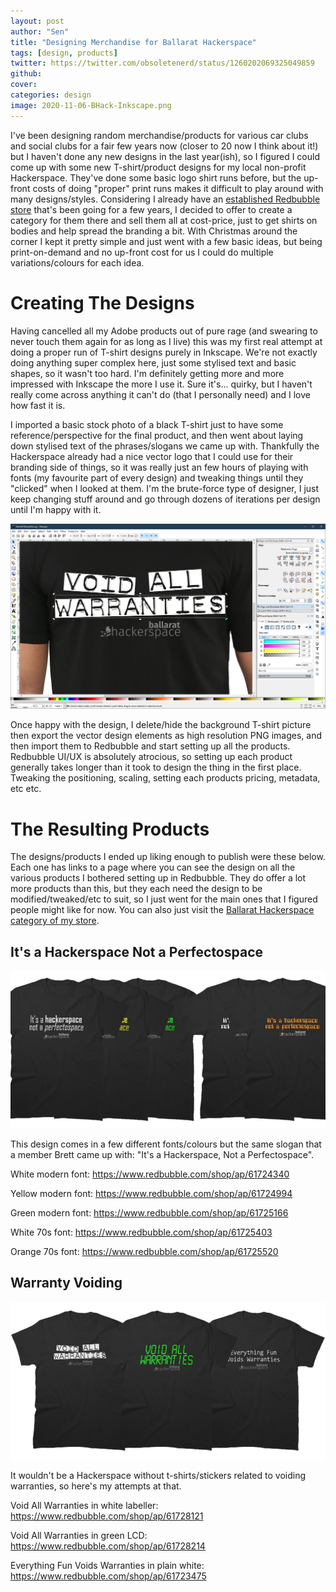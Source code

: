 ```yaml
---
layout: post
author: "Sen"
title: "Designing Merchandise for Ballarat Hackerspace"
tags: [design, products]
twitter: https://twitter.com/obsoletenerd/status/1260202069325049859
github:
cover: 
categories: design
image: 2020-11-06-BHack-Inkscape.png
---
```



I've been designing random merchandise/products for various car clubs and social clubs for a fair few years now (closer to 20 now I think about it!) but I haven't done any new designs in the last year(ish), so I figured I could come up with some new T-shirt/product designs for my local non-profit Hackerspace. They've done some basic logo shirt runs before, but the up-front costs of doing "proper" print runs makes it difficult to play around with many designs/styles. Considering I already have an [established Redbubble store](https://www.redbubble.com/people/CVIII/shop?asc=u) that's been going for a few years, I decided to offer to create a category for them there and sell them all at cost-price, just to get shirts on bodies and help spread the branding a bit. With Christmas around the corner I kept it pretty simple and just went with a few basic ideas, but being print-on-demand and no up-front cost for us I could do multiple variations/colours for each idea.

# Creating The Designs

Having cancelled all my Adobe products out of pure rage (and swearing to never touch them again for as long as I live) this was my first real attempt at doing a proper run of T-shirt designs purely in Inkscape. We're not exactly doing anything super complex here, just some stylised text and basic shapes, so it wasn't too hard. I'm definitely getting more and more impressed with Inkscape the more I use it. Sure it's... quirky, but I haven't really come across anything it can't do (that I personally need) and I love how fast it is.

I imported a basic stock photo of a black T-shirt just to have some reference/perspective for the final product, and then went about laying down stylised text of the phrases/slogans we came up with. Thankfully the Hackerspace already had a nice vector logo that I could use for their branding side of things, so it was really just an few hours of playing with fonts (my favourite part of every design) and tweaking things until they "clicked" when I looked at them. I'm the brute-force type of designer, I just keep changing stuff around and go through dozens of iterations per design until I'm happy with it.

![Screenshot](/images/2020-11-06-BHack-Inkscape.png)

Once happy with the design, I delete/hide the background T-shirt picture then export the vector design elements as high resolution PNG images, and then import them to Redbubble and start setting up all the products. Redbubble UI/UX is absolutely atrocious, so setting up each product generally takes longer than it took to design the thing in the first place. Tweaking the positioning, scaling, setting each products pricing, metadata, etc etc.

# The Resulting Products

The designs/products I ended up liking enough to publish were these below. Each one has links to a page where you can see the design on all the various products I bothered setting up in Redbubble. They do offer a lot more products than this, but they each need the design to be modified/tweaked/etc to suit, so I just went for the main ones that I figured people might like for now. You can also just visit the [Ballarat Hackerspace category of my store](https://www.redbubble.com/people/cviii/shop?artistUserName=CVIII&collections=1839603).

## It's a Hackerspace Not a Perfectospace

![Screenshot](/images/2020-11-06-BHack-Perfectospace.png)

This design comes in a few different fonts/colours but the same slogan that a member Brett came up with: "It's a Hackerspace, Not a Perfectospace".

White modern font: https://www.redbubble.com/shop/ap/61724340

Yellow modern font: https://www.redbubble.com/shop/ap/61724994

Green modern font: https://www.redbubble.com/shop/ap/61725166

White 70s font: https://www.redbubble.com/shop/ap/61725403

Orange 70s font: https://www.redbubble.com/shop/ap/61725520

## Warranty Voiding

![Screenshot](/images/2020-11-06-BHack-VoidWarranties.png)

It wouldn't be a Hackerspace without t-shirts/stickers related to voiding warranties, so here's my attempts at that. 

Void All Warranties in white labeller: https://www.redbubble.com/shop/ap/61728121

Void All Warranties in green LCD: https://www.redbubble.com/shop/ap/61728214

Everything Fun Voids Warranties in plain white: https://www.redbubble.com/shop/ap/61723475

